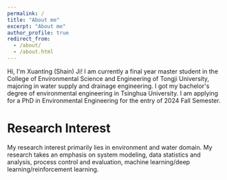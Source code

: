 ```yaml
---
permalink: /
title: "About me"
excerpt: "About me"
author_profile: true
redirect_from: 
  - /about/
  - /about.html
---
```


Hi, I'm Xuanting \(Shain\) Ji!
I am currently a final year master student in the College of Environmental Science and Engineering of Tongji University, majoring in water supply and drainage engineering.
I got my bachelor's degree of environmental engineering in Tsinghua University.
I am applying for a PhD in Environmental Engineering for the entry of 2024 Fall Semester.

Research Interest
======
My research interest primarily lies in environment and water domain.
My research takes an emphasis on system modeling, data statistics and analysis, process control and evaluation, machine learning/deep learning/reinforcement learning. 
